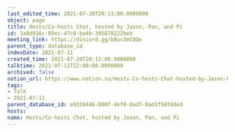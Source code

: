 ```yaml
---
last_edited_time: 2021-07-20T20:13:00.0000000
object: page
title: Hosts/Co-hosts Chat, hosted by Jason, Pan, and Pi
id: 3a8d916c-89ec-47c8-ba4b-305878222beb
meeting_link: https://discord.gg/bBuv3mCQQe
parent_type: database_id
indexDate: 2021-07-11
created_time: 2021-07-20T20:13:00.0000000
talktime: 2021-07-11T22:00:00.0000000
archived: false
notion_url: https://www.notion.so/Hosts-Co-hosts-Chat-hosted-by-Jason-Pan-and-Pi-3a8d916c89ec47c8ba4b305878222beb
tags:
- Talk
- 2021-07-11
parent_database_id: e9339446-880f-4ef0-8ad7-8ad1f507dded
hosts: 
name: Hosts/Co-hosts Chat, hosted by Jason, Pan, and Pi
---
```





